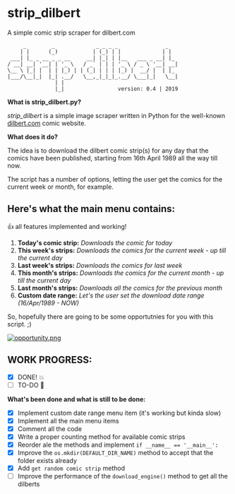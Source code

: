 # strip_dilbert
A simple comic strip scraper for dilbert.com
~~~
     _        _             _ _ _ _               _   
    | |      (_)           | (_) | |             | |  
 ___| |_ _ __ _ _ __     __| |_| | |__   ___ _ __| |_ 
/ __| __| '__| | '_ \   / _` | | | '_ \ / _ \ '__| __|
\__ \ |_| |  | | |_) | | (_| | | | |_) |  __/ |  | |_ 
|___/\__|_|  |_| .__/   \__,_|_|_|_.__/ \___|_|   \__|
               | |                                    
               |_|                 version: 0.4 | 2019
~~~

**What is strip_dilbert.py?**

*strip_dilbert* is a simple image scraper written in Python for the well-known [dilbert.com](https://dilbert.com) comic website.

**What does it do?**

The idea is to download the dilbert comic strip(s) for any day that the comics have been published, starting from 16th April 1989 all the way till now.

The script has a number of options, letting the user get the comics for the current week or month, for example.

## Here's what the main menu contains:

:+1: all features implemented and working!

1. **Today's comic strip:** *Downloads the comic for today* 
2. **This week's strips:** *Downloads the comics for the current week - up till the current day* 
3. **Last week's strips:** *Downloads the comics for last week* 
4. **This month's strips:** *Downloads the comics for the current month - up till the current day* 
5. **Last month's strips:** *Downloads all the comics for the previous month* 
6. **Custom date range:** *Let's the user set the download date range (16/Apr/1989 - NOW)* 

So, hopefully there are going to be some opportutnies for you with this script. ;)

[![opportunity.png](https://assets.amuniversal.com/505f94006cbc01301d46001dd8b71c47)](https://dilbert.com/strip/2009-09-24)

## WORK PROGRESS:

- [x] DONE! :collision:
- [ ] TO-DO :shit:

**What's been done and what is still to be done:**
- [x] Implement custom date range menu item (it's working but kinda slow)
- [x] Implement all the main menu items
- [x] Comment all the code
- [x] Write a proper counting method for available comic strips
- [x] Reorder ale the methods and implement `if __name__ == '__main__':`
- [x] Improve the `os.mkdir(DEFAULT_DIR_NAME)` method to accept that the folder exists already
- [x] Add `get random comic strip` method
- [ ] Improve the performance of the `download_engine()` method to get all the dilberts